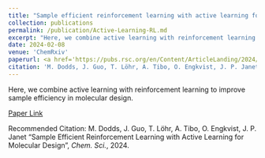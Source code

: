 ```yaml
---
title: "Sample efficient reinforcement learning with active learning for molecular design"
collection: publications
permalink: /publication/Active-Learning-RL.md
excerpt: "Here, we combine active learning with reinforcement learning to improve sample efficiency in molecular design."
date: 2024-02-08
venue: 'ChemRxiv'
paperurl: <a href='https://pubs.rsc.org/en/Content/ArticleLanding/2024/SC/D3SC04653B'>Paper Link</a>
citation: 'M. Dodds, J. Guo, T. Löhr, A. Tibo, O. Engkvist, J. P. Janet “Sample Efficient Reinforcement Learning with Active Learning for Molecular Design”, <i>ChemRxiv</i>, 2023.'
---
```

Here, we combine active learning with reinforcement learning to improve sample efficiency in molecular design.

[Paper Link](https://pubs.rsc.org/en/Content/ArticleLanding/2024/SC/D3SC04653B)

Recommended Citation: M. Dodds, J. Guo, T. Löhr, A. Tibo, O. Engkvist, J. P. Janet “Sample Efficient Reinforcement Learning with Active Learning for Molecular Design”, <i>Chem. Sci.</i>, 2024.
